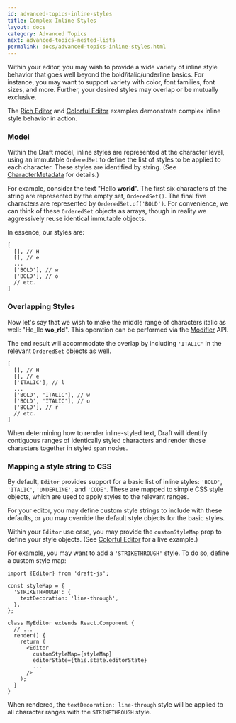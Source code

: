 ```yaml
---
id: advanced-topics-inline-styles
title: Complex Inline Styles
layout: docs
category: Advanced Topics
next: advanced-topics-nested-lists
permalink: docs/advanced-topics-inline-styles.html
---
```


Within your editor, you may wish to provide a wide variety of inline style
behavior that goes well beyond the bold/italic/underline basics. For instance,
you may want to support variety with color, font families, font sizes, and more.
Further, your desired styles may overlap or be mutually exclusive.

The [Rich Editor](http://github.com/facebook/draft-js/tree/master/examples/rich) and
[Colorful Editor](http://github.com/facebook/draft-js/tree/master/examples/color)
examples demonstrate complex inline style behavior in action.

### Model

Within the Draft model, inline styles are represented at the character level,
using an immutable `OrderedSet` to define the list of styles to be applied to
each character. These styles are identified by string. (See [CharacterMetadata](/draft-js/docs/api-reference-character-metadata.html)
for details.)

For example, consider the text "Hello **world**". The first six characters of
the string are represented by the empty set, `OrderedSet()`. The final five
characters are represented by `OrderedSet.of('BOLD')`. For convenience, we can
think of these `OrderedSet` objects as arrays, though in reality we aggressively
reuse identical immutable objects.

In essence, our styles are:

```
[
  [], // H
  [], // e
  ...
  ['BOLD'], // w
  ['BOLD'], // o
  // etc.
]
```

### Overlapping Styles

Now let's say that we wish to make the middle range of characters italic as well:
"He_llo **wo**_**rld**". This operation can be performed via the
[Modifier](/draft-js/docs/api-reference-modifier.html) API.

The end result will accommodate the overlap by including `'ITALIC'` in the
relevant `OrderedSet` objects as well.

```
[
  [], // H
  [], // e
  ['ITALIC'], // l
  ...
  ['BOLD', 'ITALIC'], // w
  ['BOLD', 'ITALIC'], // o
  ['BOLD'], // r
  // etc.
]
```

When determining how to render inline-styled text, Draft will identify
contiguous ranges of identically styled characters and render those characters
together in styled `span` nodes.

### Mapping a style string to CSS

By default, `Editor` provides support for a basic list of inline styles:
`'BOLD'`, `'ITALIC'`, `'UNDERLINE'`, and `'CODE'`. These are mapped to simple CSS
style objects, which are used to apply styles to the relevant ranges.

For your editor, you may define custom style strings to include with these
defaults, or you may override the default style objects for the basic styles.

Within your `Editor` use case, you may provide the `customStyleMap` prop
to define your style objects. (See
[Colorful Editor](http://github.com/facebook/draft-js/examples/color)
for a live example.)

For example, you may want to add a `'STRIKETHROUGH'` style. To do so, define a
custom style map:

```
import {Editor} from 'draft-js';

const styleMap = {
  'STRIKETHROUGH': {
    textDecoration: 'line-through',
  },
};

class MyEditor extends React.Component {
  // ...
  render() {
    return (
      <Editor
        customStyleMap={styleMap}
        editorState={this.state.editorState}
        ...
      />
    );
  }
}
```

When rendered, the `textDecoration: line-through` style will be applied to all
character ranges with the `STRIKETHROUGH` style.
